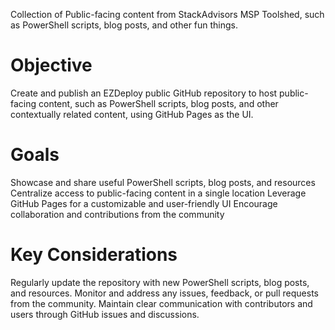 Collection of Public-facing content from StackAdvisors MSP Toolshed, such as PowerShell scripts, blog posts, and other fun things. 

# Objective
Create and publish an EZDeploy public GitHub repository to host public-facing content, such as PowerShell scripts, blog posts, and other contextually related content, using GitHub Pages as the UI.

# Goals 
Showcase and share useful PowerShell scripts, blog posts, and resources
Centralize access to public-facing content in a single location
Leverage GitHub Pages for a customizable and user-friendly UI
Encourage collaboration and contributions from the community

# Key Considerations
Regularly update the repository with new PowerShell scripts, blog posts, and resources.
Monitor and address any issues, feedback, or pull requests from the community.
Maintain clear communication with contributors and users through GitHub issues and discussions.
